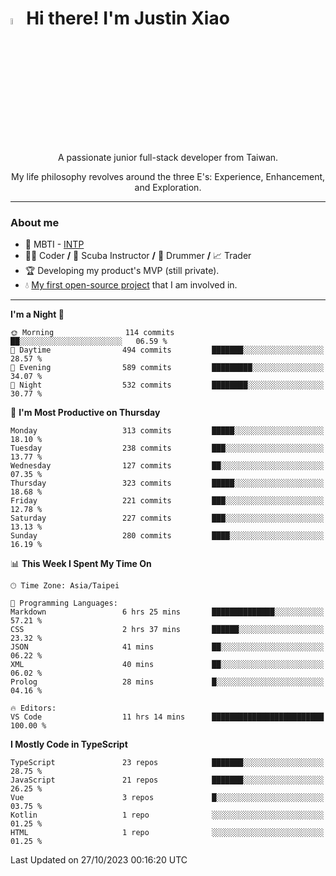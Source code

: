 # <img src="https://media.giphy.com/media/hvRJCLFzcasrR4ia7z/giphy.gif" width="5%">Hi there! I'm Justin Xiao
<p align="center">A passionate junior full-stack developer from Taiwan.  </p>
<p align="center">My life philosophy revolves around the three E's: Experience, Enhancement, and Exploration.</p>

---
### About me
- 👀 MBTI - [INTP](https://www.16personalities.com/intp-personality)
- 👨‍💻 Coder **/** 🤿 Scuba Instructor **/** 🥁 Drummer **/** 📈 Trader
- 🏆 Developing my product's MVP (still private).
- 💧 [My first open-source project](https://github.com/Game-as-a-Service/Game-Lobby-Web) that I am involved in.

---
<!--START_SECTION:waka-->
**I'm a Night 🦉** 

```text
🌞 Morning                114 commits         ██░░░░░░░░░░░░░░░░░░░░░░░   06.59 % 
🌆 Daytime                494 commits         ███████░░░░░░░░░░░░░░░░░░   28.57 % 
🌃 Evening                589 commits         █████████░░░░░░░░░░░░░░░░   34.07 % 
🌙 Night                  532 commits         ████████░░░░░░░░░░░░░░░░░   30.77 % 
```
📅 **I'm Most Productive on Thursday** 

```text
Monday                   313 commits         █████░░░░░░░░░░░░░░░░░░░░   18.10 % 
Tuesday                  238 commits         ███░░░░░░░░░░░░░░░░░░░░░░   13.77 % 
Wednesday                127 commits         ██░░░░░░░░░░░░░░░░░░░░░░░   07.35 % 
Thursday                 323 commits         █████░░░░░░░░░░░░░░░░░░░░   18.68 % 
Friday                   221 commits         ███░░░░░░░░░░░░░░░░░░░░░░   12.78 % 
Saturday                 227 commits         ███░░░░░░░░░░░░░░░░░░░░░░   13.13 % 
Sunday                   280 commits         ████░░░░░░░░░░░░░░░░░░░░░   16.19 % 
```


📊 **This Week I Spent My Time On** 

```text
🕑︎ Time Zone: Asia/Taipei

💬 Programming Languages: 
Markdown                 6 hrs 25 mins       ██████████████░░░░░░░░░░░   57.21 % 
CSS                      2 hrs 37 mins       ██████░░░░░░░░░░░░░░░░░░░   23.32 % 
JSON                     41 mins             ██░░░░░░░░░░░░░░░░░░░░░░░   06.22 % 
XML                      40 mins             ██░░░░░░░░░░░░░░░░░░░░░░░   06.02 % 
Prolog                   28 mins             █░░░░░░░░░░░░░░░░░░░░░░░░   04.16 % 

🔥 Editors: 
VS Code                  11 hrs 14 mins      █████████████████████████   100.00 % 
```

**I Mostly Code in TypeScript** 

```text
TypeScript               23 repos            ███████░░░░░░░░░░░░░░░░░░   28.75 % 
JavaScript               21 repos            ███████░░░░░░░░░░░░░░░░░░   26.25 % 
Vue                      3 repos             █░░░░░░░░░░░░░░░░░░░░░░░░   03.75 % 
Kotlin                   1 repo              ░░░░░░░░░░░░░░░░░░░░░░░░░   01.25 % 
HTML                     1 repo              ░░░░░░░░░░░░░░░░░░░░░░░░░   01.25 % 
```




 Last Updated on 27/10/2023 00:16:20 UTC
<!--END_SECTION:waka-->
